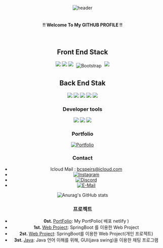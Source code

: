 <div align= "center">

   ![header](https://capsule-render.vercel.app/api?type=shark&color=000000&height=150&section=header&text=SharkNell&fontColor=ffffff&fontSize=70&animation=fadeIn&fontAlignY=55)
</br>
</br>


####  !! Welcome To My GITHUB PROFILE !!


</br>

## Front End Stack
<img src="https://img.shields.io/badge/HTML5-E34F26?style=for-the-badge&logo=HTML5&logoColor=white">
<img src="https://img.shields.io/badge/CSS3-1572B6?style=for-the-badge&logo=CSS3&logoColor=white">
<img src="https://img.shields.io/badge/JavaScript-F7DF1E?style=for-the-badge&logo=JavaScript&logoColor=white">
<img src="https://img.shields.io/badge/Bootstrap-563D7C?style=for-the-badge&logo=bootstrap&logoColor=white" alt="Bootstrap" style="vertical-align: top; margin: 5px">
<img src="https://img.shields.io/badge/React-61DAFB?style=for-the-badge&logo=React&logoColor=white">


</br>

## Back End Stak
<img src="https://img.shields.io/badge/JAVA-007396?style=for-the-badge&logo=Java&logoColor=white">
<img src="https://img.shields.io/badge/SpringBoot-6DB33F?style=for-the-badge&logo=Spring&logoColor=white">
<img src="https://img.shields.io/badge/MariaDB-003545?style=for-the-badge&logo=MariaDB&logoColor=white">
<img src="https://img.shields.io/badge/OracleDB-F80000?style=for-the-badge&logo=Oracle&logoColor=white">
<img src="https://img.shields.io/badge/MySQL-4479A1?style=for-the-badge&logo=MySQL&logoColor=white">


### Developer tools
<img src="https://img.shields.io/badge/IntelliJ-2C2255?style=for-the-badge&logo=IntelliJ%20IDEA&logoColor=white">
<img src="https://img.shields.io/badge/GITHUB-181717?style=for-the-badge&logo=github&logoColor=white">
<img src="https://img.shields.io/badge/VSCode-007ACC?style=for-the-badge&logo=VisualStudioCode&logoColor=white">

### Portfolio
[![Portfolio](https://img.shields.io/badge/Portfolio-E21A2C.svg?style=for-the-badge&amp;logo=macys&amp;logoColor=white)](https://radiant-peony-4c55a8.netlify.app/)


### Contact 
- Icloud Mail : bcspeirs@icloud.com
- [![Instagram](https://img.shields.io/badge/Instagram-8134AF.svg?style=for-the-badge&logo=instagram&logoColor=white)](https://www.instagram.com/c.speirs_99/)
- [![Discord](https://img.shields.io/badge/Discord-5865F2.svg?style=for-the-badge&logo=discord&logoColor=white)](샤크넬#2971)
- [![E-Mail](https://img.shields.io/badge/E-Mail-0078D4.svg?style=for-the-badge&logo=microsoft-outlook&logoColor=white)](mailto:qortmdgus9117@gmail.com)


![Anurag's GitHub stats](https://github-readme-stats.vercel.app/api?username=sharknell&show_icons=true&theme=transparent)


### 프로젝트
- <strong> 0st. </strong> [PortFolio](https://github.com/sharknell/port): My PortPolio( 배포 netlify ) 
- <strong> 1st. </strong> [Web Project](https://github.com/sharknell/Website): SpringBoot 를 이용한 Web Project
- <strong> 2st. </strong> [Web Project](https://github.com/sharknell/WebSiteMil): SpringBoot를 이용한 Web Project(개인 프로젝트) 
- <strong> 3st. </strong> [Java](https://github.com/sharknell/ChattingPrograme): Java 언어 이해를 위해, GUI(java swing)을 이용한 채팅 프로그램



</div>


